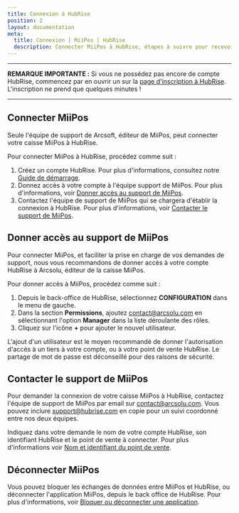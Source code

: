 ```yaml
---
title: Connexion à HubRise
position: 2
layout: documentation
meta:
  title: Connexion | MiiPos | HubRise
  description: Connecter MiiPos à HubRise, étapes à suivre pour recevoir vos commandes dans votre logiciel de caisse MiiPos.
---
```


---

**REMARQUE IMPORTANTE :** Si vous ne possédez pas encore de compte HubRise, commencez par en ouvrir un sur la [page d'inscription à HubRise](https://manager.hubrise.com/signup). L'inscription ne prend que quelques minutes !

---

## Connecter MiiPos

Seule l'équipe de support de Arcsoft, éditeur de MiiPos, peut connecter votre caisse MiiPos à HubRise.

Pour connecter MiiPos à HubRise, procédez comme suit :

1. Créez un compte HubRise. Pour plus d'informations, consultez notre [Guide de démarrage](/docs/comment-demarrer).
1. Donnez accès à votre compte à l'équipe support de MiiPos. Pour plus d'informations, voir [Donner accès au support de MiiPos](#donner-acc-s-au-support-de-miipos).
1. Contactez l'équipe de support de MiiPos qui se chargera d'établir la connexion à HubRise. Pour plus d'informations, voir [Contacter le support de MiiPos](#contacter-le-support-de-miipos).

## Donner accès au support de MiiPos

Pour connecter MiiPos, et faciliter la prise en charge de vos demandes de support, nous vous recommandons de donner accès à votre compte HubRise à Arcsolu, éditeur de la caisse MiiPos.

Pour donner accès à MiiPos, procédez comme suit :

1. Depuis le back-office de HubRise, sélectionnez **CONFIGURATION** dans le menu de gauche.
1. Dans la section **Permissions**, ajoutez contact@arcsolu.com en sélectionnant l'option **Manager** dans la liste déroulante des rôles.
1. Cliquez sur l'icône **+** pour ajouter le nouvel utilisateur.

L'ajout d'un utilisateur est le moyen recommandé de donner l'autorisation d'accès à un tiers à votre compte, ou à votre point de vente HubRise. Le partage de mot de passe est déconseillé pour des raisons de sécurité.

## Contacter le support de MiiPos

Pour demander la connexion de votre caisse MiiPos à HubRise, contactez l'équipe de support de MiiPos par email sur [contact@arcsolu.com](mailto:contact@arcsolu.com). Vous pouvez inclure [support@hubrise.com](mailto:support@hubrise.com) en copie pour un suivi coordonné entre nos deux équipes.

Indiquez dans votre demande le nom de votre compte HubRise, son identifiant HubRise et le point de vente à connecter. Pour plus d'informations voir [Nom et identifiant du point de vente](/docs/points-de-vente#nom-et-identifiant-du-point-de-vente).

## Déconnecter MiiPos

Vous pouvez bloquer les échanges de données entre MiiPos et HubRise, ou déconnecter l'application MiiPos, depuis le back office de HubRise. Pour plus d'informations, voir [Bloquer ou déconnecter une application](/docs/connexions#bloquer-ou-d-connecter-une-application).

